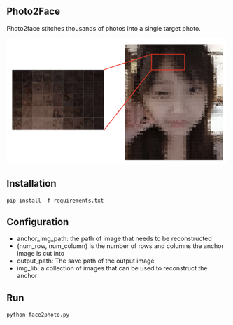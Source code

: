 ## Photo2Face

Photo2face stitches thousands of photos into a single target photo.

![](doc/vis.png)


## Installation

```
pip install -f requirements.txt
```



## Configuration

- anchor_img_path: the path of image that needs to be reconstructed
- (num_row, num_column) is the number of rows and columns the anchor image is cut into
- output_path: The save path of the output image
- img_lib: a collection of images that can be used to reconstruct the anchor

## Run

```
python face2photo.py
```

